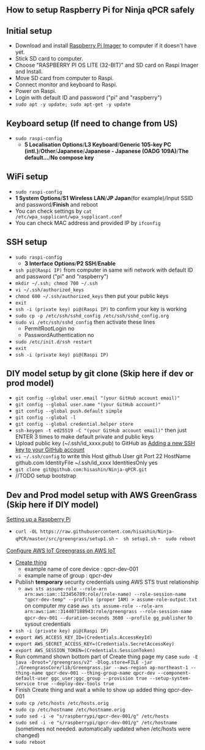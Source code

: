 ## How to setup Raspberry Pi for Ninja qPCR safely

## Initial setup

- Download and install [Raspberry Pi Imager](https://www.raspberrypi.org/software/) to computer if it doesn't have yet.
- Stick SD card to computer.
- Choose "RASPBERRY PI OS LITE (32-BIT)" and SD card on Raspi Imager and Install.
- Move SD card from computer to Raspi.
- Connect monitor and keyboard to Raspi.
- Power on Raspi.
- Login with default ID and password ("pi" and "raspberry")
- `sudo apt -y update; sudo apt-get -y update`

## Keyboard setup (If need to change from US)

- `sudo raspi-config`
  - **5 Localisation Options**/**L3 Keyboard**/**Generic 105-key PC (intl.)**/**Other**/**Japanese**/**Japanese - Japanese (OADG 109A)**/**The default...**/**No compose key**

## WiFi setup

- `sudo raspi-config`
- **1 System Options**/**S1 Wireless LAN**/**JP Japan**(for example)/Input SSID and password/**Finish** and reboot
- You can check settings by `cat /etc/wpa_supplicant/wpa_supplicant.conf`
- You can check MAC address and provided IP by `ifconfig`

## SSH setup

- `sudo raspi-config`
  - **3 Interface Options**/**P2 SSH**/**Enable**
- `ssh pi@(Raspi IP)` from computer in same wifi network with default ID and password ("pi" and "raspberry")
- `mkdir ~/.ssh; chmod 700 ~/.ssh`
- `vi ~/.ssh/authorized_keys`
- `chmod 600 ~/.ssh/authorized_keys` then put your public keys
- `exit`
- `ssh -i (private key) pi@(Raspi IP)` to confirm your key is working
- `sudo cp -p /etc/ssh/sshd_config /etc/ssh/sshd_config.org`
- `sudo vi /etc/ssh/sshd_config` then activate these lines
  - PermitRootLogin no
  - PasswordAuthentication no
- `sudo /etc/init.d/ssh restart`
- `exit`
- `ssh -i (private key) pi@(Raspi IP)`

## DIY model setup by git clone (Skip here if dev or prod model)

- `git config --global user.email "(your GitHub account email)"`
- `git config --global user.name "(your GitHub account)"`
- `git config --global push.default simple`
- `git config --global -l`
- `git config --global credential.helper store`
- `ssh-keygen -t ed25519 -C "(your GitHub account email)"` then just ENTER 3 times to make default private and public keys
- Upload public key (~/.ssh/id_xxxx.pub) to GitHub as [Adding a new SSH key to your GitHub account](https://docs.github.com/en/github/authenticating-to-github/adding-a-new-ssh-key-to-your-github-account)
- `vi ~/.ssh/config` to write this
  Host github
    User git
    Port 22
    HostName github.com
    IdentityFile ~/.ssh/id_xxxx
    IdentitiesOnly yes
- `git clone git@github.com:hisashin/Ninja-qPCR.git`
- //TODO setup bootstrap

## Dev and Prod model setup with AWS GreenGrass (Skip here if DIY model)

[Setting up a Raspberry Pi](https://docs.aws.amazon.com/greengrass/latest/developerguide/setup-filter.rpi.html)

- `curl -OL https://raw.githubusercontent.com/hisashin/Ninja-qPCR/master/src/greengrass/setup1.sh`
-　`sh setup1.sh`
-　`sudo reboot`

[Configure AWS IoT Greengrass on AWS IoT](https://docs.aws.amazon.com/greengrass/v1/developerguide/gg-config.html)

- [Create thing](https://ap-northeast-1.console.aws.amazon.com/iot/home?region=ap-northeast-1#/greengrass/v2/cores/create)
  - example name of core device : qpcr-dev-001
  - example name of group : qpcr-dev
- Publish **temporary** security credentials using AWS STS trust relationship
  - `aws sts assume-role --role-arn arn:aws:iam::123456789:role/(role-name) --role-session-name "qpcr-dev-temp" --profile (proper IAM) > assume-role-output.txt` on computer
    my case `aws sts assume-role --role-arn arn:aws:iam::314407188943:role/greengrass --role-session-name qpcr-dev-001 --duration-seconds 3600 --profile gg_publisher` to sysout credentials
- `ssh -i (private key) pi@(Raspi IP)`
- `export AWS_ACCESS_KEY_ID=(Credentials.AccessKeyId)`
- `export AWS_SECRET_ACCESS_KEY=(Credentials.SecretAccessKey)`
- `export AWS_SESSION_TOKEN=(Credentials.SessionToken)`
- Run command shown bottom part of Create thing page
  my case `sudo -E java -Droot="/greengrass/v2" -Dlog.store=FILE -jar ./GreengrassCore/lib/Greengrass.jar --aws-region ap-northeast-1 --thing-name qpcr-dev-001 --thing-group-name qpcr-dev --component-default-user ggc_user:ggc_group --provision true --setup-system-service true --deploy-dev-tools true`
- Finish Create thing and wait a while to show up added thing qpcr-dev-001
- `sudo cp /etc/hosts /etc/hosts.orig`
- `sudo cp /etc/hostname /etc/hostname.orig`
- `sudo sed -i -e "s/raspberrypi/qpcr-dev-001/g" /etc/hosts`
- `sudo sed -i -e "s/raspberrypi/qpcr-dev-001/g" /etc/hostname` (sometimes not needed. automatically updated when /etc/hosts were changed)
- `sudo reboot`


